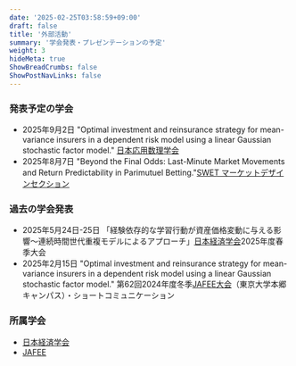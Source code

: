 ```yaml
---
date: '2025-02-25T03:58:59+09:00'
draft: false
title: '外部活動'
summary: '学会発表・プレゼンテーションの予定'
weight: 3
hideMeta: true
ShowBreadCrumbs: false
ShowPostNavLinks: false
---
```



### 発表予定の学会
- 2025年9月2日 "Optimal investment and reinsurance strategy for mean-variance insurers in a dependent risk model using a linear Gaussian stochastic factor model." [日本応用数理学会](https://jsiam.org/jsiam_archive/past_meetings/annual2025/)
- 2025年8月7日 "Beyond the Final Odds: Last-Minute Market Movements and Return Predictability in Parimutuel Betting."[SWET マーケットデザインセクション](https://sites.google.com/view/swetotaruhokudai/swet2025/%E3%83%9E%E3%83%BC%E3%82%B1%E3%83%83%E3%83%88%E3%83%87%E3%82%B6%E3%82%A4%E3%83%B3)

### 過去の学会発表
- 2025年5月24日-25日 「経験依存的な学習行動が資産価格変動に与える影響〜連続時間世代重複モデルによるアプローチ」[日本経済学会](https://www.jeaweb.org)2025年度春季大会
- 2025年2月15日 "Optimal investment and reinsurance strategy for mean-variance insurers in a dependent risk model using a linear Gaussian stochastic factor model." 第62回2024年度冬季[JAFEE大会](http://www.jafee.gr.jp/01rally/rally-top.html)（東京大学本郷キャンパス）・ショートコミュニケーション


### 所属学会
- [日本経済学会](https://www.jeaweb.org)
- [JAFEE](http://www.jafee.gr.jp/01rally/rally-top.html)

